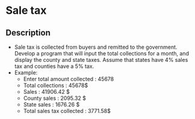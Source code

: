 # Sale tax

## Description
- Sale tax is collected from buyers and remitted to the government. Develop a program that will input the total collections for a month, and display the county and state taxes. Assume that states have 4% sales tax and counties have a 5% tax.
- Example:
  - Enter total amount collected : 45678  
  - Total collections : 45678$
  - Sales : 41906.42 $
  - County sales : 2095.32 $
  - State sales : 1676.26 $		      
  - Total sales tax collected : 3771.58$